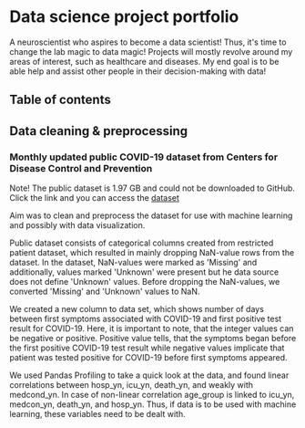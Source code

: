# Data science project portfolio

A neuroscientist who aspires to become a data scientist!
Thus, it's time to change the lab magic to data magic!
Projects will mostly revolve around my areas of interest, such as healthcare and diseases.
My end goal is to be able help and assist other people in their decision-making with data!

## Table of contents

## Data cleaning & preprocessing
### Monthly updated public COVID-19 dataset from Centers for Disease Control and Prevention
Note! The public dataset is 1.97 GB and could not be downloaded to GitHub. Click the link and you can access the [dataset](https://data.cdc.gov/Case-Surveillance/COVID-19-Case-Surveillance-Public-Use-Data/vbim-akqf)
 

Aim was to clean and preprocess the dataset for use with machine learning and possibly with data visualization.

Public dataset consists of categorical columns created from restricted patient dataset, which resulted in mainly dropping NaN-value rows from the dataset. In the dataset, NaN-values were marked as 'Missing' and additionally, values marked 'Unknown' were present but he data source does not define 'Unknown' values. Before dropping the NaN-values, we converted 'Missing' and 'Unknown' values to NaN.

We created a new column to data set, which shows number of days between first symptoms associated with COVID-19 and first positive test result for COVID-19. Here, it is important to note, that the integer values can be negative or positive. Positive value tells, that the symptoms began before the first positive COVID-19 test result while negative values implicate that patient was tested positive for COVID-19 before first symptoms appeared.

We used Pandas Profiling to take a quick look at the data, and found linear correlations between hosp_yn, icu_yn, death_yn, and weakly with medcond_yn. In case of non-linear correlation age_group is linked to icu_yn, medcon_yn, death_yn, and hosp_yn. Thus, if data is to be used with machine learning, these variables need to be dealt with.
<!--
**katriaksentjeff/katriaksentjeff** is a ✨ _special_ ✨ repository because its `README.md` (this file) appears on your GitHub profile.

